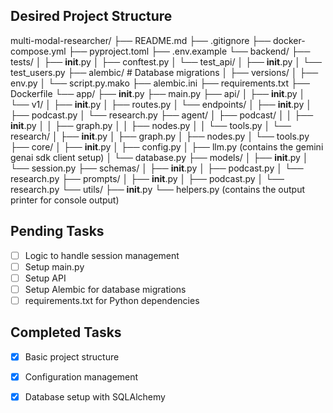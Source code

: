 ## Desired Project Structure
multi-modal-researcher/
├── README.md
├── .gitignore
├── docker-compose.yml
├── pyproject.toml
├── .env.example
└── backend/
    ├── tests/
    │   ├── __init__.py
    │   ├── conftest.py
    │   └── test_api/
    │       ├── __init__.py
    │       └── test_users.py
    ├── alembic/                    # Database migrations
    │   ├── versions/
    │   ├── env.py
    │   └── script.py.mako
    ├── alembic.ini
    ├── requirements.txt
    ├── Dockerfile
    └── app/
        ├── __init__.py
        ├── main.py
        ├── api/
        │   ├── __init__.py
        │   └── v1/
        │       ├── __init__.py
        │       ├── routes.py
        │       └── endpoints/
        │           ├── __init__.py
        │           ├── podcast.py
        │           └── research.py
        ├── agent/
        │   ├── podcast/
        │   │   ├── __init__.py
        │   │   ├── graph.py
        │   │   ├── nodes.py
        │   │   └── tools.py
        │   └── research/
        │       ├── __init__.py
        │       ├── graph.py
        │       ├── nodes.py
        │       └── tools.py
        ├── core/
        │   ├── __init__.py
        │   ├── config.py
        │   ├── llm.py (contains the gemini genai sdk client setup)
        │   └── database.py
        ├── models/
        │   ├── __init__.py
        │   └── session.py
        ├── schemas/
        │   ├── __init__.py
        │   ├── podcast.py
        │   └── research.py
        ├── prompts/
        │   ├── __init__.py
        │   ├── podcast.py
        │   └── research.py
        └── utils/
            ├── __init__.py
            └── helpers.py (contains the output printer for console output)

## Pending Tasks
- [ ] Logic to handle session management
- [ ] Setup main.py
- [ ] Setup API
- [ ] Setup Alembic for database migrations
- [ ] requirements.txt for Python dependencies

## Completed Tasks
- [x] Basic project structure
- [x] Configuration management
- [x] Database setup with SQLAlchemy

